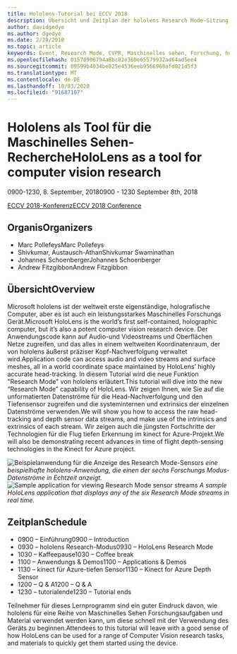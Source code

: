 ```yaml
---
title: Hololens-Tutorial bei ECCV 2018
description: Übersicht und Zeitplan der hololens Research Mode-Sitzung, die auf der ECCV-Konferenz am 8. September 2018 übermittelt werden soll.
author: davidgedye
ms.author: dgedye
ms.date: 2/28/2018
ms.topic: article
keywords: Event, Research Mode, CVPR, Maschinelles sehen, Forschung, hololens
ms.openlocfilehash: 01578906794a8bc82e360e65579932ad64ad5ee4
ms.sourcegitcommit: 09599b4034be825e4536eeb9566968afd021d5f3
ms.translationtype: MT
ms.contentlocale: de-DE
ms.lasthandoff: 10/03/2020
ms.locfileid: "91687107"
---
```

# <a name="hololens-as-a-tool-for-computer-vision-research"></a><span data-ttu-id="a948e-104">Hololens als Tool für die Maschinelles Sehen-Recherche</span><span class="sxs-lookup"><span data-stu-id="a948e-104">HoloLens as a tool for computer vision research</span></span>
<span data-ttu-id="a948e-105">0900-1230, 8. September, 2018</span><span class="sxs-lookup"><span data-stu-id="a948e-105">0900 - 1230 September 8th, 2018</span></span>

[<span data-ttu-id="a948e-106">ECCV 2018-Konferenz</span><span class="sxs-lookup"><span data-stu-id="a948e-106">ECCV 2018 Conference</span></span>](https://eccv2018.org)

## <a name="organizers"></a><span data-ttu-id="a948e-107">Organis</span><span class="sxs-lookup"><span data-stu-id="a948e-107">Organizers</span></span>
* <span data-ttu-id="a948e-108">Marc Pollefeys</span><span class="sxs-lookup"><span data-stu-id="a948e-108">Marc Pollefeys</span></span>
* <span data-ttu-id="a948e-109">Shivkumar, Austausch-Athan</span><span class="sxs-lookup"><span data-stu-id="a948e-109">Shivkumar Swaminathan</span></span>
* <span data-ttu-id="a948e-110">Johannes Schoenberger</span><span class="sxs-lookup"><span data-stu-id="a948e-110">Johannes Schoenberger</span></span>
* <span data-ttu-id="a948e-111">Andrew Fitzgibbon</span><span class="sxs-lookup"><span data-stu-id="a948e-111">Andrew Fitzgibbon</span></span>

## <a name="overview"></a><span data-ttu-id="a948e-112">Übersicht</span><span class="sxs-lookup"><span data-stu-id="a948e-112">Overview</span></span>
<span data-ttu-id="a948e-113">Microsoft hololens ist der weltweit erste eigenständige, holografische Computer, aber es ist auch ein leistungsstarkes Maschinelles Forschungs Gerät.</span><span class="sxs-lookup"><span data-stu-id="a948e-113">Microsoft HoloLens is the world’s first self-contained, holographic computer, but it’s also a potent computer vision research device.</span></span>
<span data-ttu-id="a948e-114">Der Anwendungscode kann auf Audio-und Videostreams und Oberflächen Netze zugreifen, und das alles in einem weltweiten Koordinatenraum, der von hololens äußerst präziser Kopf-Nachverfolgung verwaltet wird.</span><span class="sxs-lookup"><span data-stu-id="a948e-114">Application code can access audio and video streams and surface meshes, all in a world coordinate space maintained by HoloLens’ highly accurate head-tracking.</span></span> <span data-ttu-id="a948e-115">In diesem Tutorial wird die neue Funktion "Research Mode" von hololens erläutert.</span><span class="sxs-lookup"><span data-stu-id="a948e-115">This tutorial will dive into the new “Research Mode” capability of HoloLens.</span></span>
<span data-ttu-id="a948e-116">Wir zeigen Ihnen, wie Sie auf die unformatierten Datenströme für die Head-Nachverfolgung und den Tiefensensor zugreifen und die systeminternen und extrinsics der einzelnen Datenströme verwenden.</span><span class="sxs-lookup"><span data-stu-id="a948e-116">We will show you how to access the raw head-tracking and depth sensor data streams, and make use of the intrinsics and extrinsics of each stream.</span></span>  <span data-ttu-id="a948e-117">Wir zeigen auch die jüngsten Fortschritte der Technologien für die Flug tiefen Erkennung im kinect for Azure-Projekt.</span><span class="sxs-lookup"><span data-stu-id="a948e-117">We will also be demonstrating recent advances in time of flight depth-sensing technologies in the Kinect for Azure project.</span></span>

<span data-ttu-id="a948e-118">![Beispielanwendung für die Anzeige des Research Mode-Sensors ](../develop/platform-capabilities-and-apis/images/sensor-stream-viewer.jpg)
 *eine beispielhafte hololens-Anwendung, die einen der sechs Forschungs Modus-Datenströme in Echtzeit anzeigt.*</span><span class="sxs-lookup"><span data-stu-id="a948e-118">![Sample application for viewing Research Mode sensor streams](../develop/platform-capabilities-and-apis/images/sensor-stream-viewer.jpg)
*A sample HoloLens application that displays any of the six Research Mode streams in real time.*</span></span>

## <a name="schedule"></a><span data-ttu-id="a948e-119">Zeitplan</span><span class="sxs-lookup"><span data-stu-id="a948e-119">Schedule</span></span>
* <span data-ttu-id="a948e-120">0900 – Einführung</span><span class="sxs-lookup"><span data-stu-id="a948e-120">0900 – Introduction</span></span>
* <span data-ttu-id="a948e-121">0930 – hololens Research-Modus</span><span class="sxs-lookup"><span data-stu-id="a948e-121">0930 – HoloLens Research Mode</span></span>
* <span data-ttu-id="a948e-122">1030 – Kaffeepause</span><span class="sxs-lookup"><span data-stu-id="a948e-122">1030 – Coffee break</span></span>
* <span data-ttu-id="a948e-123">1100 – Anwendungs & Demos</span><span class="sxs-lookup"><span data-stu-id="a948e-123">1100 – Applications & Demos</span></span>
* <span data-ttu-id="a948e-124">1130 – kinect für Azure-tiefen Sensor</span><span class="sxs-lookup"><span data-stu-id="a948e-124">1130 – Kinect for Azure Depth Sensor</span></span>
* <span data-ttu-id="a948e-125">1200 – Q & A</span><span class="sxs-lookup"><span data-stu-id="a948e-125">1200 – Q & A</span></span>
* <span data-ttu-id="a948e-126">1230 – tutorialende</span><span class="sxs-lookup"><span data-stu-id="a948e-126">1230 – Tutorial ends</span></span>

<span data-ttu-id="a948e-127">Teilnehmer für dieses Lernprogramm sind ein guter Eindruck davon, wie hololens für eine Reihe von Maschinelles Sehen Forschungsaufgaben und Material verwendet werden kann, um diese schnell mit der Verwendung des Geräts zu beginnen.</span><span class="sxs-lookup"><span data-stu-id="a948e-127">Attendees to this tutorial will leave with a good sense of how HoloLens can be used for a range of Computer Vision research tasks, and materials to quickly get them started using the device.</span></span>
